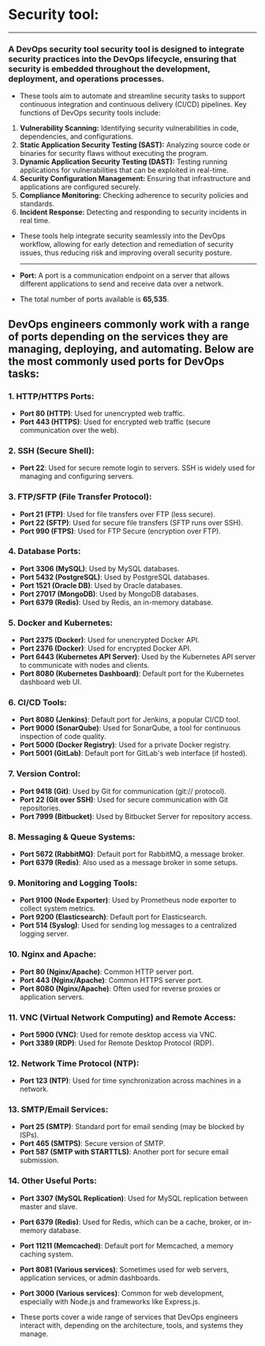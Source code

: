 # Security tool:
---------------
### A DevOps security tool security tool is designed to integrate security practices into the DevOps lifecycle, ensuring that security is embedded throughout the development, deployment, and operations processes.
- These tools aim to automate and streamline security tasks to support continuous integration and continuous delivery (CI/CD) pipelines. Key functions of DevOps security tools include:
1.  **Vulnerability Scanning:** Identifying security vulnerabilities in code, dependencies, and configurations.
 2. **Static Application Security Testing (SAST):** Analyzing source code or binaries for security flaws without executing the program.
3. **Dynamic Application Security Testing (DAST):** Testing running applications for vulnerabilities that can be exploited in real-time.
4. **Security Configuration Management:** Ensuring that infrastructure and applications are configured securely.
5. **Compliance Monitoring:** Checking adherence to security policies and standards.
6. **Incident Response:** Detecting and responding to security incidents in real time.
   
- These tools help integrate security seamlessly into the DevOps workflow, allowing for early detection and remediation of security issues, thus reducing risk and improving overall security posture.

  --------------------------------------------------------------------------------------------------------------------------------------------------------------------

- **Port:** A port is a communication endpoint on a server that allows different applications to send and receive data over a network.
- The total number of ports available is **65,535**.

## DevOps engineers commonly work with a range of ports depending on the services they are managing, deploying, and automating. Below are the most commonly used ports for DevOps tasks:
### 1. **HTTP/HTTPS Ports:**
   - **Port 80 (HTTP)**: Used for unencrypted web traffic.
   - **Port 443 (HTTPS)**: Used for encrypted web traffic (secure communication over the web).

### 2. **SSH (Secure Shell):**
   - **Port 22**: Used for secure remote login to servers. SSH is widely used for managing and configuring servers.

### 3. **FTP/SFTP (File Transfer Protocol):**
   - **Port 21 (FTP)**: Used for file transfers over FTP (less secure).
   - **Port 22 (SFTP)**: Used for secure file transfers (SFTP runs over SSH).
   - **Port 990 (FTPS)**: Used for FTP Secure (encryption over FTP).

### 4. **Database Ports:**
   - **Port 3306 (MySQL)**: Used by MySQL databases.
   - **Port 5432 (PostgreSQL)**: Used by PostgreSQL databases.
   - **Port 1521 (Oracle DB)**: Used by Oracle databases.
   - **Port 27017 (MongoDB)**: Used by MongoDB databases.
   - **Port 6379 (Redis)**: Used by Redis, an in-memory database.

### 5. **Docker and Kubernetes:**
   - **Port 2375 (Docker)**: Used for unencrypted Docker API.
   - **Port 2376 (Docker)**: Used for encrypted Docker API.
   - **Port 6443 (Kubernetes API Server)**: Used by the Kubernetes API server to communicate with nodes and clients.
   - **Port 8080 (Kubernetes Dashboard)**: Default port for the Kubernetes dashboard web UI.

### 6. **CI/CD Tools:**
   - **Port 8080 (Jenkins)**: Default port for Jenkins, a popular CI/CD tool.
   - **Port 9000 (SonarQube)**: Used for SonarQube, a tool for continuous inspection of code quality.
   - **Port 5000 (Docker Registry)**: Used for a private Docker registry.
   - **Port 5001 (GitLab)**: Default port for GitLab's web interface (if hosted).

### 7. **Version Control:**
   - **Port 9418 (Git)**: Used by Git for communication (git:// protocol).
   - **Port 22 (Git over SSH)**: Used for secure communication with Git repositories.
   - **Port 7999 (Bitbucket)**: Used by Bitbucket Server for repository access.

### 8. **Messaging & Queue Systems:**
   - **Port 5672 (RabbitMQ)**: Default port for RabbitMQ, a message broker.
   - **Port 6379 (Redis)**: Also used as a message broker in some setups.

### 9. **Monitoring and Logging Tools:**
   - **Port 9100 (Node Exporter)**: Used by Prometheus node exporter to collect system metrics.
   - **Port 9200 (Elasticsearch)**: Default port for Elasticsearch.
   - **Port 514 (Syslog)**: Used for sending log messages to a centralized logging server.

### 10. **Nginx and Apache:**
   - **Port 80 (Nginx/Apache)**: Common HTTP server port.
   - **Port 443 (Nginx/Apache)**: Common HTTPS server port.
   - **Port 8080 (Nginx/Apache)**: Often used for reverse proxies or application servers.

### 11. **VNC (Virtual Network Computing) and Remote Access:**
   - **Port 5900 (VNC)**: Used for remote desktop access via VNC.
   - **Port 3389 (RDP)**: Used for Remote Desktop Protocol (RDP).

### 12. **Network Time Protocol (NTP):**
   - **Port 123 (NTP)**: Used for time synchronization across machines in a network.

### 13. **SMTP/Email Services:**
   - **Port 25 (SMTP)**: Standard port for email sending (may be blocked by ISPs).
   - **Port 465 (SMTPS)**: Secure version of SMTP.
   - **Port 587 (SMTP with STARTTLS)**: Another port for secure email submission.

### 14. **Other Useful Ports:**
   - **Port 3307 (MySQL Replication)**: Used for MySQL replication between master and slave.
   - **Port 6379 (Redis)**: Used for Redis, which can be a cache, broker, or in-memory database.
   - **Port 11211 (Memcached)**: Default port for Memcached, a memory caching system.
   - **Port 8081 (Various services)**: Sometimes used for web servers, application services, or admin dashboards.
   - **Port 3000 (Various services)**: Common for web development, especially with Node.js and frameworks like Express.js.

- These ports cover a wide range of services that DevOps engineers interact with, depending on the architecture, tools, and systems they manage.
